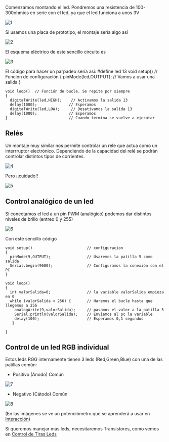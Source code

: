 Comenzamos montando el led. Pondremos una resistencia de 100-300ohmios en serie con el led, ya que el led funciona a unos 3V

![1](./images/ExampleCircuit_bb.png)

Si usamos una placa de prototipo, el montaje sería algo así

![2](./images/led13bb.jpg)

El esquema eléctrico de este sencillo circuito es

![3](./images/ExampleCircuit_sch.png)

El código para hacer un parpadeo sería así:
    #define led 13
    void setup()                // Función de configuración
    {
      pinMode(led,OUTPUT);       // Vamos a usar una salida
    }


    void loop()  // Función de bucle. Se repite por siempre
    {
      digitalWrite(led,HIGH);    // Activamos la salida 13
      delay(1000);              // Esperamos
      digitalWrite(led,LOW);     // Desativamos la salida 13
      delay(1000);              // Esperamos
    }                           // Cuando termina se vuelve a ejecutar


## Relés

Un montaje muy similar nos permite controlar un rele que actua como un interrruptor electrónico. Dependiendo de la capacidad del relé se podrán controlar distintos tipos de corrientes.

![4](./images/relee_arduino.jpg)

Pero ¡¡cuidado!!

![5](./images/Dangers-of-electric-shock.jpg)


## Control analógico de un led

Si conectamos el led a un pin PWM (analógico) podemos dar distintos niveles de brillo (entreo 0 y 255)

![6](./images/dimmer-circuit3.png)

Con este sencillo código

    void setup()                        // configuracion
    {
      pinMode(9,OUTPUT);                // Usaremos la patilla 5 como salida
      Serial.begin(9600);               // Configuramos la conexión con el PC
    }

    void loop()
    {
      int valorSalida=0;                // la variable valorSalida empieza en 0
      while (valorSalida < 256) {       // Haremos el bucle hasta que llegemos a 256
        analogWrite(9,valorSalida);     // pasamos el valor a la patilla 5
        Serial.println(valorSalida);    // Enviamos al pc la variable
        delay(100);                     // Esperamos 0,1 segundos
       }

    }
## Control de un led RGB individual


Estos leds RGG internamente tienen 3 leds (Red,Green,Blue) con una de las patillas común:

* Positivo (Ánodo) Común

![7](./images/LedRGBPcomun.jpg)

* Negativo (Cátodo) Común

![8](./images/LedRGBNComun.png)

(En las imágenes se ve un potenciómetro que se aprenderá a usar en [Interacción](./interaccion.md))


Si queremos manejar más leds, necesitaremos Transistores, como vemos en [Control de Tiras Leds](./ControlTirasLeds.md)
